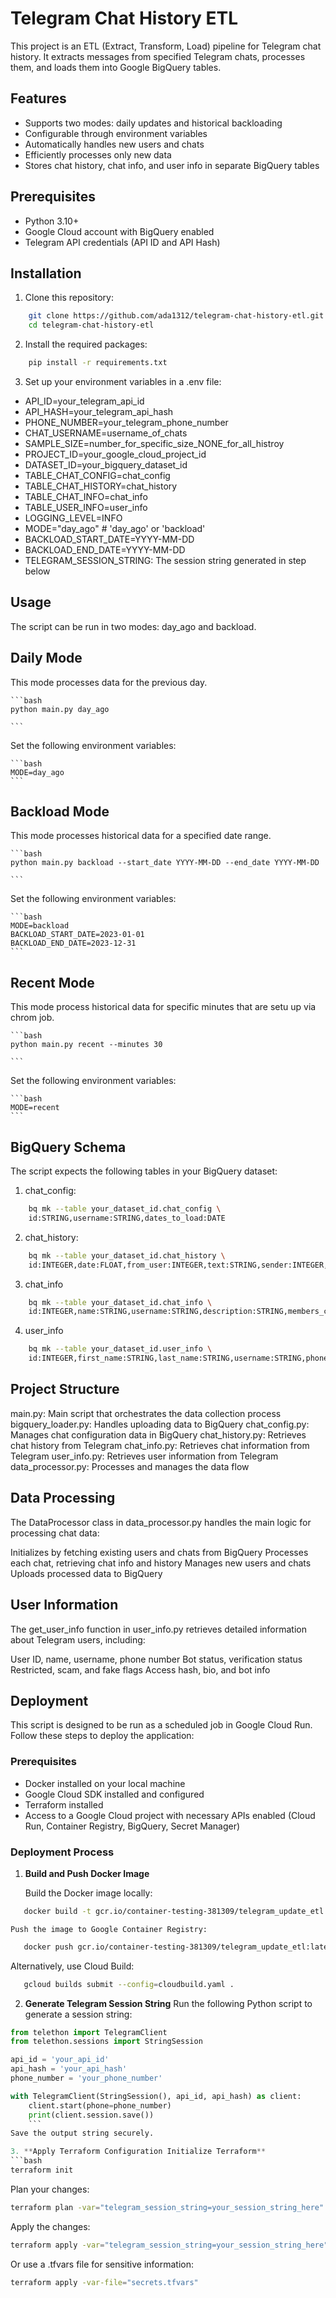 # Telegram Chat History ETL

This project is an ETL (Extract, Transform, Load) pipeline for Telegram chat history. It extracts messages from specified Telegram chats, processes them, and loads them into Google BigQuery tables.

## Features

- Supports two modes: daily updates and historical backloading
- Configurable through environment variables
- Automatically handles new users and chats
- Efficiently processes only new data
- Stores chat history, chat info, and user info in separate BigQuery tables

## Prerequisites
- Python 3.10+
- Google Cloud account with BigQuery enabled
- Telegram API credentials (API ID and API Hash)

## Installation

1. Clone this repository:

```bash
    git clone https://github.com/ada1312/telegram-chat-history-etl.git
    cd telegram-chat-history-etl
```

2. Install the required packages:

```bash
    pip install -r requirements.txt
```

3. Set up your environment variables in a .env file:
- API_ID=your_telegram_api_id
- API_HASH=your_telegram_api_hash
- PHONE_NUMBER=your_telegram_phone_number
- CHAT_USERNAME=username_of_chats
- SAMPLE_SIZE=number_for_specific_size_NONE_for_all_histroy
- PROJECT_ID=your_google_cloud_project_id
- DATASET_ID=your_bigquery_dataset_id
- TABLE_CHAT_CONFIG=chat_config
- TABLE_CHAT_HISTORY=chat_history
- TABLE_CHAT_INFO=chat_info
- TABLE_USER_INFO=user_info
- LOGGING_LEVEL=INFO
- MODE="day_ago" # 'day_ago' or 'backload'
- BACKLOAD_START_DATE=YYYY-MM-DD
- BACKLOAD_END_DATE=YYYY-MM-DD
- TELEGRAM_SESSION_STRING: The session string generated in step below


## Usage
The script can be run in two modes: day_ago and backload.

## Daily Mode
This mode processes data for the previous day.

    ```bash
    python main.py day_ago

    ```
Set the following environment variables:

    ```bash
    MODE=day_ago
    ```

## Backload Mode
This mode processes historical data for a specified date range.

    ```bash
    python main.py backload --start_date YYYY-MM-DD --end_date YYYY-MM-DD

    ```
Set the following environment variables:

    ```bash
    MODE=backload
    BACKLOAD_START_DATE=2023-01-01
    BACKLOAD_END_DATE=2023-12-31
    ```

##  Recent Mode
This mode process historical data for specific minutes that are setu up via chrom job. 

    ```bash
    python main.py recent --minutes 30

    ```
Set the following environment variables:

    ```bash
    MODE=recent
    ```

## BigQuery Schema
The script expects the following tables in your BigQuery dataset:

1. chat_config:
```bash
    bq mk --table your_dataset_id.chat_config \
    id:STRING,username:STRING,dates_to_load:DATE
```

2. chat_history:
```bash
    bq mk --table your_dataset_id.chat_history \
    id:INTEGER,date:FLOAT,from_user:INTEGER,text:STRING,sender:INTEGER,chat_id:INTEGER,is_reply:BOOLEAN,views:INTEGER,forwards:INTEGER,replies:STRING,buttons:STRING,media:STRING,entities:STRING,mentioned:BOOLEAN,post_author:STRING,edit_date:TIMESTAMP,via_bot:STRING,reply_to:RECORD,reactions:STRING,fwd_from:STRING,grouped_id:STRING,action:STRING,reply_to.reply_to_msg_id:INTEGER,reply_to.reply_to_peer_id:STRING

```


3. chat_info
```bash
    bq mk --table your_dataset_id.chat_info \
    id:INTEGER,name:STRING,username:STRING,description:STRING,members_count:STRING,linked_chat_id:STRING

```

4. user_info
```bash
    bq mk --table your_dataset_id.user_info \
    id:INTEGER,first_name:STRING,last_name:STRING,username:STRING,phone:INTEGER,bot:BOOLEAN,verified:BOOLEAN,restricted:BOOLEAN,scam:BOOLEAN,fake:BOOLEAN,access_hash:INTEGER,bio:STRING,bot_info:STRING
```

## Project Structure

main.py: Main script that orchestrates the data collection process
bigquery_loader.py: Handles uploading data to BigQuery
chat_config.py: Manages chat configuration data in BigQuery
chat_history.py: Retrieves chat history from Telegram
chat_info.py: Retrieves chat information from Telegram
user_info.py: Retrieves user information from Telegram
data_processor.py: Processes and manages the data flow

## Data Processing
The DataProcessor class in data_processor.py handles the main logic for processing chat data:

Initializes by fetching existing users and chats from BigQuery
Processes each chat, retrieving chat info and history
Manages new users and chats
Uploads processed data to BigQuery

## User Information
The get_user_info function in user_info.py retrieves detailed information about Telegram users, including:

User ID, name, username, phone number
Bot status, verification status
Restricted, scam, and fake flags
Access hash, bio, and bot info

## Deployment

This script is designed to be run as a scheduled job in Google Cloud Run. Follow these steps to deploy the application:

### Prerequisites

- Docker installed on your local machine
- Google Cloud SDK installed and configured
- Terraform installed
- Access to a Google Cloud project with necessary APIs enabled (Cloud Run, Container Registry, BigQuery, Secret Manager)

### Deployment Process

1. **Build and Push Docker Image**

   Build the Docker image locally:
```bash
   docker build -t gcr.io/container-testing-381309/telegram_update_etl:latest .
   ```
    Push the image to Google Container Registry:

```bash
   docker push gcr.io/container-testing-381309/telegram_update_etl:latest
   ```
   Alternatively, use Cloud Build:
```bash
   gcloud builds submit --config=cloudbuild.yaml .
   ```

2. **Generate Telegram Session String**
Run the following Python script to generate a session string:

```python
from telethon import TelegramClient
from telethon.sessions import StringSession

api_id = 'your_api_id'
api_hash = 'your_api_hash'
phone_number = 'your_phone_number'

with TelegramClient(StringSession(), api_id, api_hash) as client:
    client.start(phone=phone_number)
    print(client.session.save())
    ```
Save the output string securely.

3. **Apply Terraform Configuration Initialize Terraform**
```bash
terraform init
   ```
Plan your changes:
```bash
terraform plan -var="telegram_session_string=your_session_string_here"
```
Apply the changes:
```bash
terraform apply -var="telegram_session_string=your_session_string_here"
```
Or use a .tfvars file for sensitive information:
```bash
terraform apply -var-file="secrets.tfvars"
```